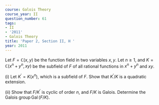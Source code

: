 ```yaml
---
course: Galois Theory
course_year: II
question_number: 61
tags:
- II
- '2011'
- Galois Theory
title: 'Paper 2, Section II, H '
year: 2011
---
```




Let $F=\mathbb{C}(x, y)$ be the function field in two variables $x, y$. Let $n \geqslant 1$, and $K=\mathbb{C}\left(x^{n}+y^{n}, x y\right)$ be the subfield of $F$ of all rational functions in $x^{n}+y^{n}$ and $x y .$

(i) Let $K^{\prime}=K\left(x^{n}\right)$, which is a subfield of $F$. Show that $K^{\prime} / K$ is a quadratic extension.

(ii) Show that $F / K^{\prime}$ is cyclic of order $n$, and $F / K$ is Galois. Determine the Galois $\operatorname{group} \operatorname{Gal}(F / K)$.